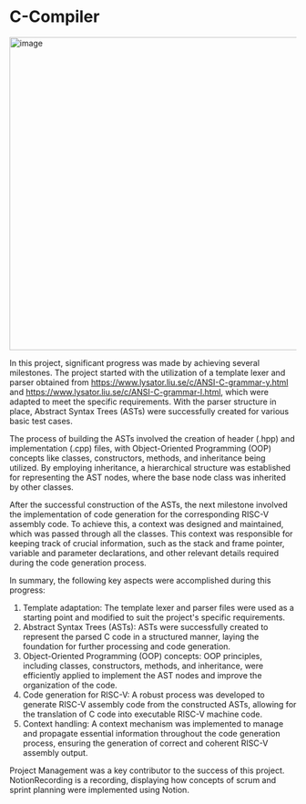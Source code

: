 # C-Compiler #

<img width="550" alt="image" src="https://github.com/anish-narain/C-Compiler/assets/69715492/247b9186-f892-46c0-86de-5d4d3c5188ec">

In this project, significant progress was made by achieving several milestones. The project started with the utilization of a template lexer and parser obtained from https://www.lysator.liu.se/c/ANSI-C-grammar-y.html and https://www.lysator.liu.se/c/ANSI-C-grammar-l.html, which were adapted to meet the specific requirements. With the parser structure in place, Abstract Syntax Trees (ASTs) were successfully created for various basic test cases.

The process of building the ASTs involved the creation of header (.hpp) and implementation (.cpp) files, with Object-Oriented Programming (OOP) concepts like classes, constructors, methods, and inheritance being utilized. By employing inheritance, a hierarchical structure was established for representing the AST nodes, where the base node class was inherited by other classes.

After the successful construction of the ASTs, the next milestone involved the implementation of code generation for the corresponding RISC-V assembly code. To achieve this, a context was designed and maintained, which was passed through all the classes. This context was responsible for keeping track of crucial information, such as the stack and frame pointer, variable and parameter declarations, and other relevant details required during the code generation process.

In summary, the following key aspects were accomplished during this progress:

1. Template adaptation: The template lexer and parser files were used as a starting point and modified to suit the project's specific requirements.
2. Abstract Syntax Trees (ASTs): ASTs were successfully created to represent the parsed C code in a structured manner, laying the foundation for further processing and code generation.
3. Object-Oriented Programming (OOP) concepts: OOP principles, including classes, constructors, methods, and inheritance, were efficiently applied to implement the AST nodes and improve the organization of the code.
4. Code generation for RISC-V: A robust process was developed to generate RISC-V assembly code from the constructed ASTs, allowing for the translation of C code into executable RISC-V machine code.
5. Context handling: A context mechanism was implemented to manage and propagate essential information throughout the code generation process, ensuring the generation of correct and coherent RISC-V assembly output.

Project Management was a key contributor to the success of this project. NotionRecording is a recording, displaying how concepts of scrum and sprint planning were implemented using Notion.


